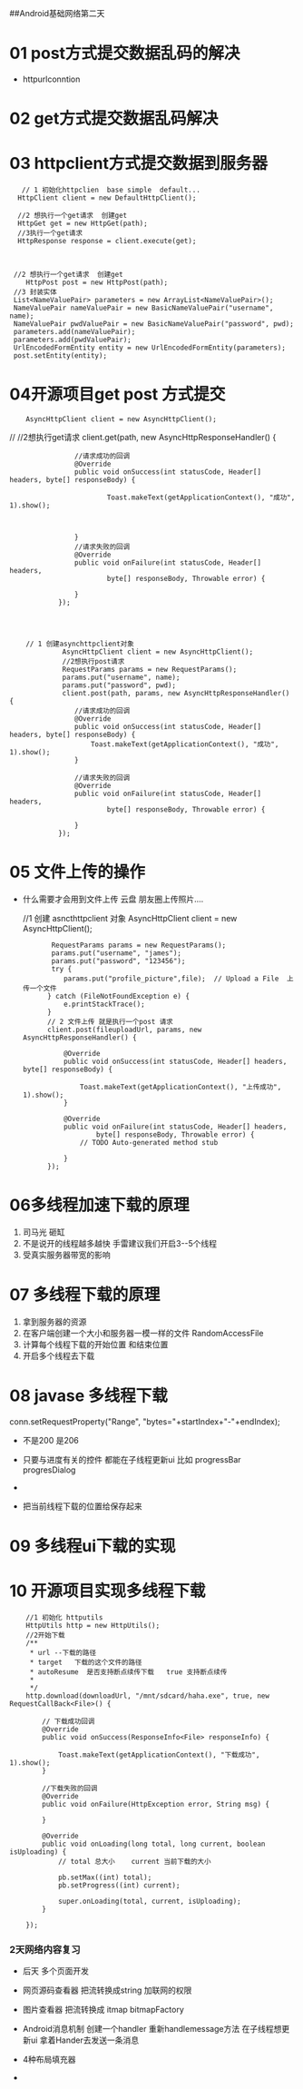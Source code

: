 ##Android基础网络第二天

# 01 post方式提交数据乱码的解决

* httpurlconntion


# 02 get方式提交数据乱码解决



# 03 httpclient方式提交数据到服务器
       // 1 初始化httpclien  base simple  default...
	  HttpClient client = new DefaultHttpClient();
      
      //2 想执行一个get请求  创建get
	  HttpGet get = new HttpGet(path);
      //3执行一个get请求 
      HttpResponse response = client.execute(get);



     //2 想执行一个get请求  创建get
		HttpPost post = new HttpPost(path);
	 //3 封装实体 
	 List<NameValuePair> parameters = new ArrayList<NameValuePair>();
	 NameValuePair nameValuePair = new BasicNameValuePair("username", name);
     NameValuePair pwdValuePair = new BasicNameValuePair("password", pwd);
	 parameters.add(nameValuePair);
	 parameters.add(pwdValuePair);
	 UrlEncodedFormEntity entity = new UrlEncodedFormEntity(parameters);
	 post.setEntity(entity);
						    
						


# 04开源项目get post 方式提交 

    	AsyncHttpClient client = new AsyncHttpClient();
//				//2想执行get请求 
				client.get(path, new AsyncHttpResponseHandler() {
					
					//请求成功的回调
					@Override
					public void onSuccess(int statusCode, Header[] headers, byte[] responseBody) {
						
							Toast.makeText(getApplicationContext(), "成功", 1).show();
						
						
						
					}
					//请求失败的回调
					@Override
					public void onFailure(int statusCode, Header[] headers,
							byte[] responseBody, Throwable error) {
						
					}
				});



   
    	// 1 创建asynchttpclient对象
				 AsyncHttpClient client = new AsyncHttpClient();
				 //2想执行post请求
				 RequestParams params = new RequestParams();
				 params.put("username", name);
				 params.put("password", pwd);
				 client.post(path, params, new AsyncHttpResponseHandler() {
					//请求成功的回调
					@Override
					public void onSuccess(int statusCode, Header[] headers, byte[] responseBody) {
						Toast.makeText(getApplicationContext(), "成功", 1).show();
					}
					
					//请求失败的回调
					@Override
					public void onFailure(int statusCode, Header[] headers,
							byte[] responseBody, Throwable error) {
						
					}
				});
   

# 05 文件上传的操作  
* 什么需要才会用到文件上传  云盘 朋友圈上传照片....


    //1 创建 asncthttpclient 对象 
			AsyncHttpClient client = new AsyncHttpClient();
			
			 RequestParams params = new RequestParams();
			 params.put("username", "james");
			 params.put("password", "123456");
			 try {
				params.put("profile_picture",file);  // Upload a File  上传一个文件
			} catch (FileNotFoundException e) {
				e.printStackTrace();
			} 
			// 2 文件上传 就是执行一个post 请求 
			client.post(fileuploadUrl, params, new AsyncHttpResponseHandler() {
				
				@Override
				public void onSuccess(int statusCode, Header[] headers, byte[] responseBody) {

					Toast.makeText(getApplicationContext(), "上传成功", 1).show();
				}
				
				@Override
				public void onFailure(int statusCode, Header[] headers,
						byte[] responseBody, Throwable error) {
					// TODO Auto-generated method stub
					
				}
			});

# 06多线程加速下载的原理

1.  司马光  砸缸  
2.  不是说开的线程越多越快  手雷建议我们开启3--5个线程
3.  受真实服务器带宽的影响  

# 07 多线程下载的原理

1. 拿到服务器的资源 
2. 在客户端创建一个大小和服务器一模一样的文件  RandomAccessFile
3. 计算每个线程下载的开始位置 和结束位置 
4. 开启多个线程去下载 

# 08 javase 多线程下载
conn.setRequestProperty("Range", "bytes="+startIndex+"-"+endIndex);
* 不是200  是206


* 只要与进度有关的控件  都能在子线程更新ui 比如 progressBar  progresDialog 
* 

* 把当前线程下载的位置给保存起来
# 09 多线程ui下载的实现



# 10 开源项目实现多线程下载

    	//1 初始化 httputils 
		HttpUtils http = new HttpUtils();
		//2开始下载 
		/**
		 * url --下载的路径 
		 * target   下载的这个文件的路径
		 * autoResume  是否支持断点续传下载   true 支持断点续传
		 * 
		 */
		http.download(downloadUrl, "/mnt/sdcard/haha.exe", true, new RequestCallBack<File>() {
			
			// 下载成功回调
			@Override
			public void onSuccess(ResponseInfo<File> responseInfo) {
				
				Toast.makeText(getApplicationContext(), "下载成功", 1).show();
			}
			
			//下载失败的回调
			@Override
			public void onFailure(HttpException error, String msg) {
				
			}
			
			@Override
			public void onLoading(long total, long current, boolean isUploading) {
				// total 总大小    current 当前下载的大小 
				
				pb.setMax((int) total);
				pb.setProgress((int) current);
				
				super.onLoading(total, current, isUploading);
			}
			
		});




### 2天网络内容复习 ###

* 后天 多个页面开发  
* 网页源码查看器   把流转换成string  加联网的权限 
* 图片查看器       把流转换成 itmap   bitmapFactory 
* Android消息机制    创建一个handler  重新handlemessage方法  在子线程想更新ui 拿着Hander去发送一条消息  

* 4种布局填充器 
* 




